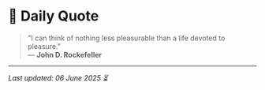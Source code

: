 # 📜 Daily Quote

> "I can think of nothing less pleasurable than a life devoted to pleasure."  
> — **John D. Rockefeller**

---

_Last updated: 06 June 2025 ⏳_
